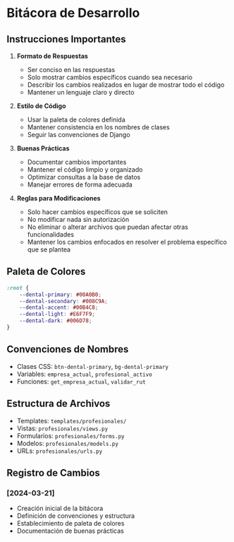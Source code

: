 # Bitácora de Desarrollo

## Instrucciones Importantes

1. **Formato de Respuestas**
   - Ser conciso en las respuestas
   - Solo mostrar cambios específicos cuando sea necesario
   - Describir los cambios realizados en lugar de mostrar todo el código
   - Mantener un lenguaje claro y directo

2. **Estilo de Código**
   - Usar la paleta de colores definida
   - Mantener consistencia en los nombres de clases
   - Seguir las convenciones de Django

3. **Buenas Prácticas**
   - Documentar cambios importantes
   - Mantener el código limpio y organizado
   - Optimizar consultas a la base de datos
   - Manejar errores de forma adecuada

4. **Reglas para Modificaciones**
   - Solo hacer cambios específicos que se soliciten
   - No modificar nada sin autorización
   - No eliminar o alterar archivos que puedan afectar otras funcionalidades
   - Mantener los cambios enfocados en resolver el problema específico que se plantea

## Paleta de Colores
```css
:root {
    --dental-primary: #00A0B0;
    --dental-secondary: #008C9A;
    --dental-accent: #00B4C8;
    --dental-light: #E6F7F9;
    --dental-dark: #006D78;
}
```

## Convenciones de Nombres
- Clases CSS: `btn-dental-primary`, `bg-dental-primary`
- Variables: `empresa_actual`, `profesional_activo`
- Funciones: `get_empresa_actual`, `validar_rut`

## Estructura de Archivos
- Templates: `templates/profesionales/`
- Vistas: `profesionales/views.py`
- Formularios: `profesionales/forms.py`
- Modelos: `profesionales/models.py`
- URLs: `profesionales/urls.py`

## Registro de Cambios

### [2024-03-21]
- Creación inicial de la bitácora
- Definición de convenciones y estructura
- Establecimiento de paleta de colores
- Documentación de buenas prácticas 